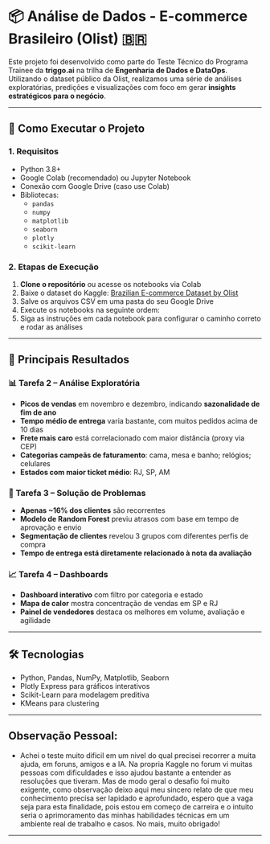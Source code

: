 # 📦 Análise de Dados - E-commerce Brasileiro (Olist) 🇧🇷

Este projeto foi desenvolvido como parte do Teste Técnico do Programa Trainee da **triggo.ai** na trilha de **Engenharia de Dados e DataOps**. Utilizando o dataset público da Olist, realizamos uma série de análises exploratórias, predições e visualizações com foco em gerar **insights estratégicos para o negócio**.

---

## 🚀 Como Executar o Projeto

### 1. Requisitos

- Python 3.8+
- Google Colab (recomendado) ou Jupyter Notebook
- Conexão com Google Drive (caso use Colab)
- Bibliotecas:
  - `pandas`
  - `numpy`
  - `matplotlib`
  - `seaborn`
  - `plotly`
  - `scikit-learn`

### 2. Etapas de Execução

1. **Clone o repositório** ou acesse os notebooks via Colab
2. Baixe o dataset do Kaggle: [Brazilian E-commerce Dataset by Olist](https://www.kaggle.com/datasets/olistbr/brazilian-ecommerce)
3. Salve os arquivos CSV em uma pasta do seu Google Drive
4. Execute os notebooks na seguinte ordem:
5. Siga as instruções em cada notebook para configurar o caminho correto e rodar as análises

---

## 🔎 Principais Resultados

### 📊 Tarefa 2 – Análise Exploratória

- **Picos de vendas** em novembro e dezembro, indicando **sazonalidade de fim de ano**
- **Tempo médio de entrega** varia bastante, com muitos pedidos acima de 10 dias
- **Frete mais caro** está correlacionado com maior distância (proxy via CEP)
- **Categorias campeãs de faturamento**: cama, mesa e banho; relógios; celulares
- **Estados com maior ticket médio**: RJ, SP, AM

### 🧠 Tarefa 3 – Solução de Problemas

- **Apenas ~16% dos clientes** são recorrentes
- **Modelo de Random Forest** previu atrasos com base em tempo de aprovação e envio
- **Segmentação de clientes** revelou 3 grupos com diferentes perfis de compra
- **Tempo de entrega está diretamente relacionado à nota da avaliação**

### 📈 Tarefa 4 – Dashboards

- **Dashboard interativo** com filtro por categoria e estado
- **Mapa de calor** mostra concentração de vendas em SP e RJ
- **Painel de vendedores** destaca os melhores em volume, avaliação e agilidade

---

## 🛠 Tecnologias

- Python, Pandas, NumPy, Matplotlib, Seaborn
- Plotly Express para gráficos interativos
- Scikit-Learn para modelagem preditiva
- KMeans para clustering


---

## Observação Pessoal: 
- Achei o teste muito dificil em um nivel do qual precisei recorrer a muita ajuda, em foruns, amigos e a IA. Na propria Kaggle no forum vi muitas pessoas com dificuldades e isso ajudou bastante a entender as resoluções que tiveram. Mas de modo geral o desafio foi muito exigente, como observação deixo aqui meu sincero relato de que meu conhecimento precisa ser lapidado e aprofundado, espero que a vaga seja para esta finalidade, pois estou em começo de carreira e o intuito seria o aprimoramento das minhas habilidades técnicas em um ambiente real de trabalho e casos.
No mais, muito obrigado!


---



